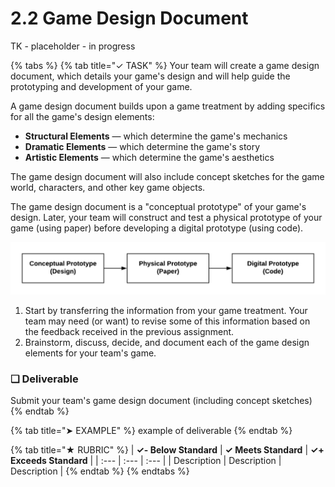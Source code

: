 # 2.2 Game Design Document

TK - placeholder - in progress

{% tabs %}
{% tab title="✓ TASK" %}
Your team will create a game design document, which details your game's design and will help guide the prototyping and development of your game.

A game design document builds upon a game treatment by adding specifics for all the game's design elements:

* **Structural Elements** — which determine the game's mechanics
* **Dramatic Elements** — which determine the game's story
* **Artistic Elements** — which determine the game's aesthetics

The game design document will also include concept sketches for the game world, characters, and other key game objects.

The game design document is a "conceptual prototype" of your game's design. Later, your team will construct and test a physical prototype of your game \(using paper\) before developing a digital prototype \(using code\).

![](../../.gitbook/assets/game-prototype-stages.png)

1. Start by transferring the information from your game treatment. Your team may need \(or want\) to revise some of this information based on the feedback received in the previous assignment.
2. Brainstorm, discuss, decide, and document each of the game design elements for your team's game.

### **❏ Deliverable**

Submit your team's game design document \(including concept sketches\)
{% endtab %}

{% tab title="➤ EXAMPLE" %}
example of deliverable
{% endtab %}

{% tab title="★ RUBRIC" %}
| **✓- Below Standard** | **✓ Meets Standard** | **✓+ Exceeds Standard** |
| :--- | :--- | :--- |
| Description | Description | Description |
{% endtab %}
{% endtabs %}

